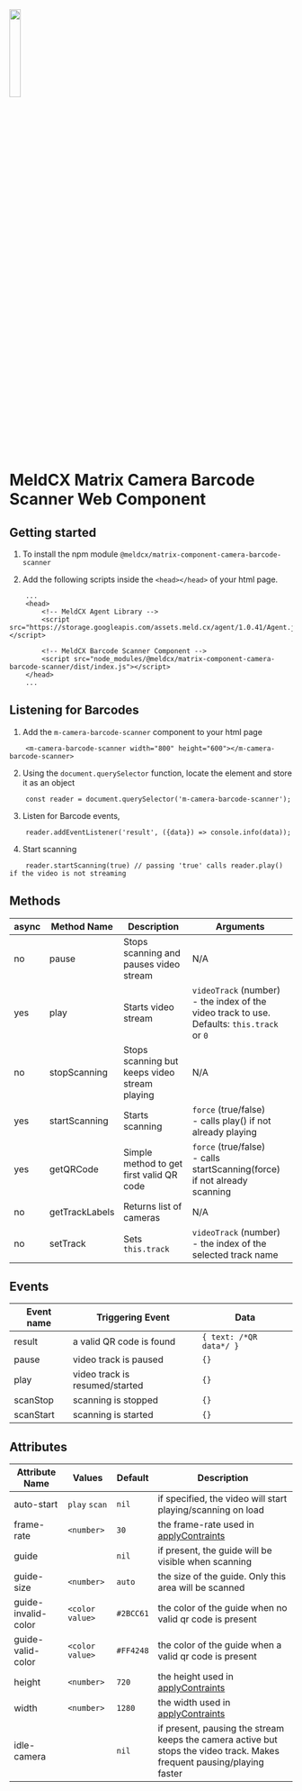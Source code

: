 <img src="https://dev-marketing.meld.cx/wp-content/uploads/2018/04/logo-400.png" width="20%" >

# MeldCX Matrix Camera Barcode Scanner Web Component

## Getting started

1. To install the npm module `@meldcx/matrix-component-camera-barcode-scanner`

2. Add the following scripts inside the `<head></head>` of your html page.
```
    ...
    <head>
        <!-- MeldCX Agent Library -->
        <script src="https://storage.googleapis.com/assets.meld.cx/agent/1.0.41/Agent.js"></script>

        <!-- MeldCX Barcode Scanner Component -->
        <script src="node_modules/@meldcx/matrix-component-camera-barcode-scanner/dist/index.js"></script>
    </head>
    ...
```
## Listening for Barcodes

1. Add the `m-camera-barcode-scanner` component to your html page
```
    <m-camera-barcode-scanner width="800" height="600"></m-camera-barcode-scanner>
```
2. Using the `document.querySelector` function, locate the element and store it as an object
```
    const reader = document.querySelector('m-camera-barcode-scanner');
```
3. Listen for Barcode events,
```
    reader.addEventListener('result', ({data}) => console.info(data));
```
4. Start scanning
```
    reader.startScanning(true) // passing 'true' calls reader.play() if the video is not streaming
```


## Methods

| async | Method Name    | Description                                   | Arguments                                                                                          |
| ----- | -------------- | --------------------------------------------- | -------------------------------------------------------------------------------------------------- |
| no    | pause          | Stops scanning and pauses video stream        | N/A                                                                                                |
| yes   | play           | Starts video stream                           | `videoTrack` (number) <br> - the index of the video track to use.<br>Defaults: `this.track` or `0` |
| no    | stopScanning   | Stops scanning but keeps video stream playing | N/A                                                                                                |
| yes   | startScanning  | Starts scanning                               | `force` (true/false) <br> - calls play() if not already playing                                    |
| yes   | getQRCode      | Simple method to get first valid QR code      | `force` (true/false) <br> - calls startScanning(force) if not already scanning                     |
| no    | getTrackLabels | Returns list of cameras                       | N/A                                                                                                |
| no    | setTrack       | Sets `this.track`                             | `videoTrack` (number) <br> - the index of the selected track name                                  |

## Events

| Event name | Triggering Event               | Data                    |
| ---------- | ------------------------------ | ----------------------- |
| result     | a valid QR code is found       | `{ text: /*QR data*/ }` |
| pause      | video track is paused          | `{}`                     |
| play       | video track is resumed/started | `{}`                     |
| scanStop   | scanning is stopped            | `{}`                     |
| scanStart  | scanning is started            | `{}`                     |

## Attributes

| Attribute Name          | Values          | Default   | Description                                                                                                                  |
| ----------------------- | --------------- | --------- | ---------------------------------------------------------------------------------------------------------------------------- |
| auto-start              | `play` `scan`   | `nil`     | if specified, the video will start playing/scanning on load                                                                  |
| frame-rate              | `<number>`      | `30`      | the frame-rate used in [applyContraints](https://developer.mozilla.org/en-US/docs/Web/API/MediaStreamTrack/applyConstraints) |
| guide                   |                 | `nil`     | if present, the guide will be visible when scanning                                                                          |
| guide-size              | `<number>`      | `auto`    | the size of the guide. Only this area will be scanned                                                                        |
| guide-invalid-color     | `<color value>` | `#2BCC61` | the color of the guide when no valid qr code is present                                                                      |
| guide-valid-color       | `<color value>` | `#FF4248` | the color of the guide when a valid qr code is present                                                                       |
| height                  | `<number>`      | `720`     | the height used in [applyContraints](https://developer.mozilla.org/en-US/docs/Web/API/MediaStreamTrack/applyConstraints)     |
| width                   | `<number>`      | `1280`    | the width used in [applyContraints](https://developer.mozilla.org/en-US/docs/Web/API/MediaStreamTrack/applyConstraints)      |
| idle-camera             |                 | `nil`     | if present, pausing the stream keeps the camera active but stops the video track. Makes frequent pausing/playing faster      |
